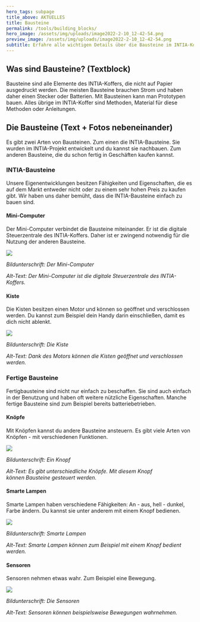 ```yaml
---
hero_tags: subpage
title_above: AKTUELLES
title: Bausteine
permalink: /tools/building_blocks/
hero_image: /assets/img/uploads/image2022-2-10_12-42-54.png
preview_image: /assets/img/uploads/image2022-2-10_12-42-54.png
subtitle: Erfahre alle wichtigen Details über die Bausteine im INTIA-Koffer
---
```


## Was sind Bausteine? (Textblock)

Bausteine sind alle Elemente des INTIA-Koffers, die nicht auf Papier ausgedruckt werden. Die meisten Bausteine brauchen Strom und haben daher einen Stecker oder Batterien. Mit Bausteinen kann man Prototypen bauen. Alles übrige im INTIA-Koffer sind Methoden, Material für diese Methoden oder Anleitungen.

## Die Bausteine (Text + Fotos nebeneinander)

Es gibt zwei Arten von Bausteinen. Zum einen die INTIA-Bausteine. Sie wurden im INTIA-Projekt entwickelt und du kannst sie nachbauen. Zum anderen Bausteine, die du schon fertig in Geschäften kaufen kannst.

### INTIA-Bausteine

Unsere Eigenentwicklungen besitzen Fähigkeiten und Eigenschaften, die es auf dem Markt entweder nicht oder zu einem sehr hohen Preis zu kaufen gibt. Wir haben uns daher bemüht, dass die INTIA-Bausteine einfach zu bauen sind.

#### Mini-Computer

Der Mini-Computer verbindet die Bausteine miteinander. Er ist die digitale Steuerzentrale des INTIA-Koffers. Daher ist er zwingend notwendig für die Nutzung der anderen Bausteine.

![](https://wiki.th-koeln.de/download/attachments/27691761/image2022-2-10_12-43-46.png?version=1&modificationDate=1644493424968&api=v2)

_Bildunterschrift: Der Mini-Computer_

_Alt-Text: Der Mini-Computer ist die digitale Steuerzentrale des INTIA-Koffers._

#### **Kiste**

Die Kisten besitzen einen Motor und können so geöffnet und verschlossen werden. Du kannst zum Beispiel dein Handy darin einschließen, damit es dich nicht ablenkt.

![](https://wiki.th-koeln.de/download/attachments/27691761/image2022-2-10_12-41-1.png?version=1&modificationDate=1644493259684&api=v2)

_Bildunterschrift: Die Kiste_

_Alt-Text: Dank des Motors können die Kisten geöffnet und verschlossen werden._

### Fertige Bausteine

Fertigbausteine sind nicht nur einfach zu beschaffen. Sie sind auch einfach in der Benutzung und haben oft weitere nützliche Eigenschaften. Manche fertige Bausteine sind zum Beispiel bereits batteriebetrieben.

#### Knöpfe

Mit Knöpfen kannst du andere Bausteine ansteuern. Es gibt viele Arten von Knöpfen - mit verschiedenen Funktionen.

![](https://wiki.th-koeln.de/download/attachments/27691761/image2022-2-10_12-39-38.png?version=1&modificationDate=1644493176185&api=v2)

_Bildunterschrift: Ein Knopf_

_Alt-Text: Es gibt unterschiedliche Knöpfe. Mit diesem Knopf können Bausteine gesteuert werden._

#### Smarte Lampen

Smarte Lampen haben verschiedene Fähigkeiten: An - aus, hell - dunkel, Farbe ändern. Du kannst sie unter anderem mit einem Knopf bedienen.

![](https://wiki.th-koeln.de/download/attachments/27691761/image2022-2-10_12-38-30.png?version=1&modificationDate=1644493108922&api=v2)

_Bildunterschrift: Smarte Lampen_

_Alt-Text: Smarte Lampen können zum Beispiel mit einem Knopf bedient werden._

#### Sensoren

Sensoren nehmen etwas wahr. Zum Beispiel eine Bewegung.

![](https://wiki.th-koeln.de/download/attachments/27691761/image2022-2-10_12-42-54.png?version=1&modificationDate=1644493372695&api=v2)

_Bildunterschrift: Die Sensoren_

_Alt-Text: Sensoren können beispielsweise Bewegungen wahrnehmen._

<!--EndFragment-->
